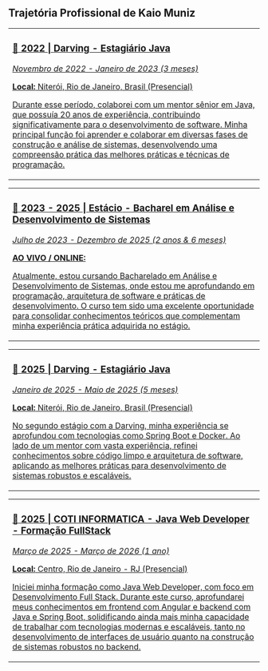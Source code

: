 <h2>Trajetória Profissional de Kaio Muniz</h2>

<table>
  <tr>
    <td>
      <a href="#">
        <h3>📅 2022 | <strong>Darving</strong> - Estagiário Java</h3>
        <p><em>Novembro de 2022 - Janeiro de 2023 (3 meses)</em></p>
        <p><strong>Local:</strong> Niterói, Rio de Janeiro, Brasil (Presencial)</p>
        <p>Durante esse período, colaborei com um mentor sênior em Java, que possuía 20 anos de experiência, contribuindo significativamente para o desenvolvimento de software. Minha principal função foi aprender e colaborar em diversas fases de construção e análise de sistemas, desenvolvendo uma compreensão prática das melhores práticas e técnicas de programação.</p>
      </a>
    </td>
  </tr>
</table>


<table>
  <tr>
    <td>
      <a href="#">
        <h3>📅 2023 - 2025 | <strong>Estácio</strong> - Bacharel em Análise e Desenvolvimento de Sistemas</h3>
        <p><em>Julho de 2023 - Dezembro de 2025 (2 anos & 6 meses)</em></p>
        <p><strong>AO VIVO / ONLINE:</strong></p>
        <p>Atualmente, estou cursando Bacharelado em Análise e Desenvolvimento de Sistemas, onde estou me aprofundando em programação, arquitetura de software e práticas de desenvolvimento. O curso tem sido uma excelente oportunidade para consolidar conhecimentos teóricos que complementam minha experiência prática adquirida no estágio.</p>
      </a>
    </td>
  </tr>
</table>


<table>
  <tr>
    <td>
      <a href="#">
        <h3>📅 2025 | <strong>Darving</strong> - Estagiário Java</h3>
        <p><em>Janeiro de 2025 - Maio de 2025 (5 meses)</em></p>
        <p><strong>Local:</strong> Niterói, Rio de Janeiro, Brasil (Presencial)</p>
        <p>No segundo estágio com a Darving, minha experiência se aprofundou com tecnologias como Spring Boot e Docker. Ao lado de um mentor com vasta experiência, refinei conhecimentos sobre código limpo e arquitetura de software, aplicando as melhores práticas para desenvolvimento de sistemas robustos e escaláveis.</p>
      </a>
    </td>
  </tr>
</table>


<table>
  <tr>
    <td>
      <a href="#">
        <h3>📅 2025 | <strong>COTI INFORMATICA</strong> - Java Web Developer - Formação FullStack</h3>
        <p><em>Março de 2025 - Março de 2026 (1 ano)</em></p>
         <p><strong>Local:</strong> Centro, Rio de Janeiro - RJ (Presencial)</p>
        <p>Iniciei minha formação como Java Web Developer, com foco em Desenvolvimento Full Stack. Durante este curso, aprofundarei meus conhecimentos em frontend com Angular e backend com Java e Spring Boot, solidificando ainda mais minha capacidade de trabalhar com tecnologias modernas e escaláveis, tanto no desenvolvimento de interfaces de usuário quanto na construção de sistemas robustos no backend.</p>
      </a>
    </td>
  </tr>
</table>


